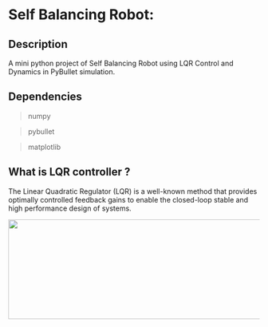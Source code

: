 # Self Balancing Robot:

## Description
A mini python project of Self Balancing Robot using LQR Control and Dynamics in PyBullet simulation.

## Dependencies
> numpy

> pybullet

> matplotlib

## What is LQR controller ?
The Linear Quadratic Regulator (LQR) is a well-known method that provides optimally controlled feedback gains to enable the closed-loop stable and high performance design of systems.

<p align="center">
 <img  width="600" height="200" src="https://www.scirp.org/html/5-8501046/fa9ad199-2843-4618-8ac3-caf2bb294301.jpg">
 <p align="center">
  
  